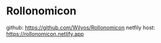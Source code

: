 # Rollonomicon

github: https://github.com/Wilyos/Rollonomicon
netfily host: https://rollonomicon.netlify.app